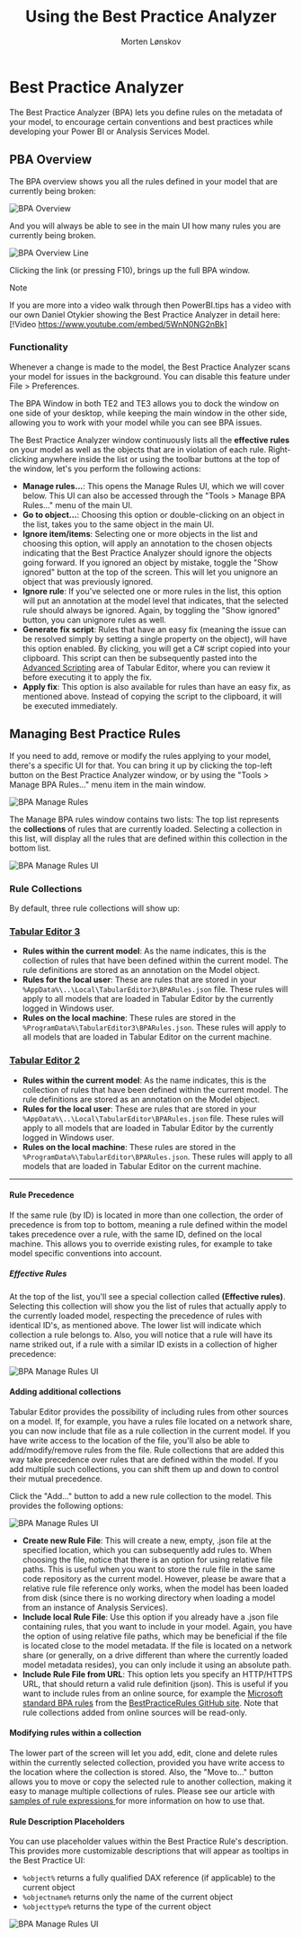 ﻿---
uid: using-bpa
title: Using the Best Practice Analyzer
author: Morten Lønskov
updated: 2023-02-09
---

# Best Practice Analyzer

The Best Practice Analyzer (BPA) lets you define rules on the metadata of your model, to encourage certain conventions and best practices while developing your Power BI or Analysis Services Model.

## PBA Overview
The BPA overview shows you all the rules defined in your model that are currently being broken:

![BPA Overview](~/assets/images/common/BPAOverview.png)

And you will always be able to see in the main UI how many rules you are currently being broken.

![BPA Overview Line](~/assets/images/common/PBAOverviewMenuLine.png)

Clicking the link (or pressing F10), brings up the full BPA window.

> [!NOTE]
> If you are more into a video walk through then PowerBI.tips has a video with our own Daniel Otykier showing the Best Practice Analyzer in detail here: 
> [!Video https://www.youtube.com/embed/5WnN0NG2nBk]


### Functionality

Whenever a change is made to the model, the Best Practice Analyzer scans your model for issues in the background. You can disable this feature under File > Preferences.

The BPA Window in both TE2 and TE3 allows you to dock the window on one side of your desktop, while keeping the main window in the other side, allowing you to work with your model while you can see BPA issues.

The Best Practice Analyzer window continuously lists all the **effective rules** on your model as well as the objects that are in violation of each rule. Right-clicking anywhere inside the list or using the toolbar buttons at the top of the window, let's you perform the following actions:

* **Manage rules...**: This opens the Manage Rules UI, which we will cover below. This UI can also be accessed through the "Tools > Manage BPA Rules..." menu of the main UI.
* **Go to object...**: Choosing this option or double-clicking on an object in the list, takes you to the same object in the main UI.
* **Ignore item/items**: Selecting one or more objects in the list and choosing this option, will apply an annotation to the chosen objects indicating that the Best Practice Analyzer should ignore the objects going forward. If you ignored an object by mistake, toggle the "Show ignored" button at the top of the screen. This will let you unignore an object that was previously ignored.
* **Ignore rule**: If you've selected one or more rules in the list, this option will put an annotation at the model level that indicates, that the selected rule should always be ignored. Again, by toggling the "Show ignored" button, you can unignore rules as well.
* **Generate fix script**: Rules that have an easy fix (meaning the issue can be resolved simply by setting a single property on the object), will have this option enabled. By clicking, you will get a C# script copied into your clipboard. This script can then be subsequently pasted into the [Advanced Scripting](/Advanced-Scripting) area of Tabular Editor, where you can review it before executing it to apply the fix.
* **Apply fix**: This option is also available for rules than have an easy fix, as mentioned above. Instead of copying the script to the clipboard, it will be executed immediately.

## Managing Best Practice Rules
If you need to add, remove or modify the rules applying to your model, there's a specific UI for that. You can bring it up by clicking the top-left button on the Best Practice Analyzer window, or by using the "Tools > Manage BPA Rules..." menu item in the main window.

![BPA Manage Rules](~/assets/images/common/BPAOverviewManageRules.png)

The Manage BPA rules window contains two lists: The top list represents the **collections** of rules that are currently loaded. Selecting a collection in this list, will display all the rules that are defined within this collection in the bottom list.

![BPA Manage Rules UI](~/assets/images/common/PBAOverviewManageRulesPopUp.png)

### Rule Collections
 By default, three rule collections will show up:

 ### [Tabular Editor 3](#tab/TE3Rules) 
* **Rules within the current model**: As the name indicates, this is the collection of rules that have been defined within the current model. The rule definitions are stored as an annotation on the Model object.
* **Rules for the local user**: These are rules that are stored in your `%AppData%\..\Local\TabularEditor3\BPARules.json` file. These rules will apply to all models that are loaded in Tabular Editor by the currently logged in Windows user.
* **Rules on the local machine**: These rules are stored in the `%ProgramData%\TabularEditor3\BPARules.json`. These rules will apply to all models that are loaded in Tabular Editor on the current machine.

### [Tabular Editor 2](#tab/TE2Rules) 
* **Rules within the current model**: As the name indicates, this is the collection of rules that have been defined within the current model. The rule definitions are stored as an annotation on the Model object.
* **Rules for the local user**: These are rules that are stored in your `%AppData%\..\Local\TabularEditor\BPARules.json` file. These rules will apply to all models that are loaded in Tabular Editor by the currently logged in Windows user.
* **Rules on the local machine**: These rules are stored in the `%ProgramData%\TabularEditor\BPARules.json`. These rules will apply to all models that are loaded in Tabular Editor on the current machine.
***

#### Rule Precedence
If the same rule (by ID) is located in more than one collection, the order of precedence is from top to bottom, meaning a rule defined within the model takes precedence over a rule, with the same ID, defined on the local machine. This allows you to override existing rules, for example to take model specific conventions into account.

##### Effective Rules
At the top of the list, you'll see a special collection called **(Effective rules)**. Selecting this collection will show you the list of rules that actually apply to the currently loaded model, respecting the precedence of rules with identical ID's, as mentioned above. The lower list will indicate which collection a rule belongs to. Also, you will notice that a rule will have its name striked out, if a rule with a similar ID exists in a collection of higher precedence:

![BPA Manage Rules UI](~/assets/images/common/PBAOverviewManageRulesPopUpHigherPrecedence.png)

#### Adding additional collections
Tabular Editor provides the possibility of including rules from other sources on a model. If, for example, you have a rules file located on a network share, you can now include that file as a rule collection in the current model. If you have write access to the location of the file, you'll also be able to add/modify/remove rules from the file. Rule collections that are added this way take precedence over rules that are defined within the model. If you add multiple such collections, you can shift them up and down to control their mutual precedence.

Click the "Add..." button to add a new rule collection to the model. This provides the following options:

![BPA Manage Rules UI](~/assets/images/common/PBAOverviewManageRulesPopUpCreateNewRuleFile.png)

* **Create new Rule File**: This will create a new, empty, .json file at the specified location, which you can subsequently add rules to. When choosing the file, notice that there is an option for using relative file paths. This is useful when you want to store the rule file in the same code repository as the current model. However, please be aware that a relative rule file reference only works, when the model has been loaded from disk (since there is no working directory when loading a model from an instance of Analysis Services).
* **Include local Rule File**: Use this option if you already have a .json file containing rules, that you want to include in your model. Again, you have the option of using relative file paths, which may be beneficial if the file is located close to the model metadata. If the file is located on a network share (or generally, on a drive different than where the currently loaded model metadata resides), you can only include it using an absolute path.
* **Include Rule File from URL**: This option lets you specify an HTTP/HTTPS URL, that should return a valid rule definition (json). This is useful if you want to include rules from an online source, for example the [Microsoft standard BPA rules](https://raw.githubusercontent.com/microsoft/Analysis-Services/master/BestPracticeRules/BPARules.json) from the [BestPracticeRules GitHub site](https://github.com/microsoft/Analysis-Services/tree/master/BestPracticeRules). Note that rule collections added from online sources will be read-only.

#### Modifying rules within a collection
The lower part of the screen will let you add, edit, clone and delete rules within the currently selected collection, provided you have write access to the location where the collection is stored. Also, the "Move to..." button allows you to move or copy the selected rule to another collection, making it easy to manage multiple collections of rules. Please see our article with [samples of rule expressions ](/common/using-bpa-sample-rules-expressions.md) for more information on how to use that.

#### Rule Description Placeholders
You can use placeholder values within the Best Practice Rule's description. This provides more customizable descriptions that will appear as tooltips in the Best Practice UI:

* `%object%` returns a fully qualified DAX reference (if applicable) to the current object
* `%objectname%` returns only the name of the current object
* `%objecttype%` returns the type of the current object

![BPA Manage Rules UI](~/assets/images/common/BPAOverviewRuleDescriptionPlaceHolders.png)
